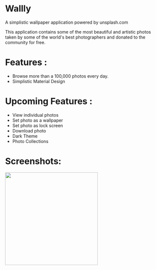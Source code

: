# Wallly

A simplistic wallpaper application powered by unsplash.com

This application contains some of the most beautiful and artistic photos taken by some of the world's best photographers and donated to the community for free.

# Features :

* Browse more than a 100,000 photos every day.
* Simplistic Material Design

# Upcoming Features :

* View individual photos
* Set photo as a wallpaper
* Set photo as lock screen
* Download photo
* Dark Theme
* Photo Collections

# Screenshots:

<img src="https://github.com/sriramr98/Wallly/blob/dev/Screenshots/Screenshot_1.jpg" width="300" />
